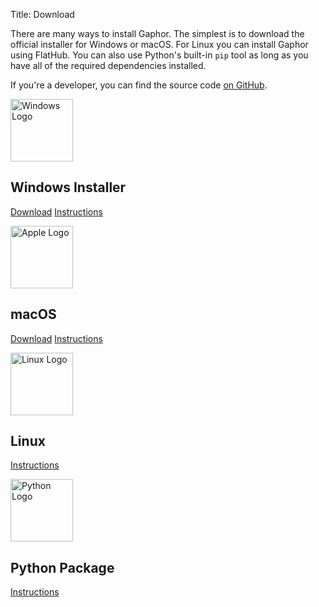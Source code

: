 Title: Download

There are many ways to install Gaphor. The simplest is to download the official
installer for Windows or macOS. For Linux you can install Gaphor using FlatHub.
You can also use Python's built-in `pip` tool as long as you have all of the
required dependencies installed.

If you're a developer, you can find the source code [on
GitHub](https://github.com/gaphor/gaphor).

<img src="{static}/images/windows_logo.png" alt="Windows Logo" width="100"/>

## Windows Installer

[Download](https://github.com/gaphor/gaphor/releases/download/1.2.0/gaphor-1.2.0-installer.exe)
[Instructions]({filename}howto/install_windows.md)

<img src="{static}/images/apple_logo.png" alt="Apple Logo" width="100"/>

## macOS
[Download](https://github.com/gaphor/gaphor/releases/download/1.2.0/Gaphor-1.2.0.dmg)
[Instructions]({filename}howto/install_macos.md)

<img src="{static}/images/Tux.svg" alt="Linux Logo" width="100"/>

## Linux
[Instructions]({filename}howto/install_linux.md)

<img src="{static}/images/python_logo.png" alt="Python Logo" width="100"/>

## Python Package
[Instructions]({filename}howto/install_with_python.md)
